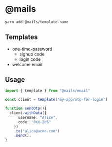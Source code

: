 # @mails


```sh
yarn add @mails/template-name
```

## Templates

- one-time-password
  - signup code
  - login code
- welcome email


## Usage

```ts
import { template } from "@mails/email"

const client = template("my-app/otp-for-login")

function sendOtp(){
  client.withData({
      username: "Alice",
      code: "0XX-2dS"
    })
    .to("alice@acme.com")
    .send();
}
```
